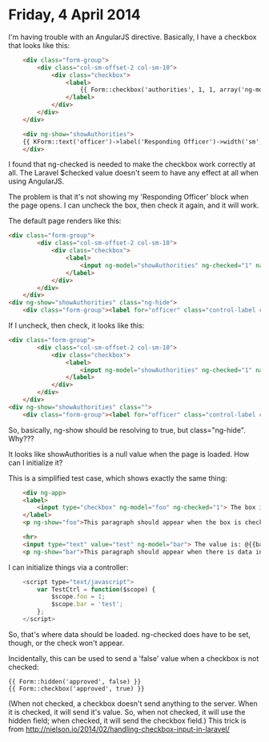 Friday, 4 April 2014
======================
I'm having trouble with an AngularJS directive. Basically, I have a checkbox that looks like this:

```html
    <div class="form-group">
        <div class="col-sm-offset-2 col-sm-10">
            <div class="checkbox">
                <label>
                    {{ Form::checkbox('authorities', 1, 1, array('ng-model'=>'showAuthorities', 'ng-checked'=>1)) }} It was necessary to contact the police or ambulance
                </label>
            </div>
        </div>
    </div>

    <div ng-show="showAuthorities">
    {{ KForm::text('officer')->label('Responding Officer')->width('sm',4)->help('Please enter the name of the responding officer') }}
    </div>
```

I found that ng-checked is needed to make the checkbox work correctly at all. The Laravel $checked value doesn't seem to have any effect at all when using AngularJS.

The problem is that it's not showing my 'Responding Officer' block when the page opens. I can uncheck the box, then check it again, and it will work.

The default page renders like this:

```html
<div class="form-group">
        <div class="col-sm-offset-2 col-sm-10">
            <div class="checkbox">
                <label>
                    <input ng-model="showAuthorities" ng-checked="1" name="authorities" type="checkbox" value="1" class="ng-pristine ng-valid" checked="checked"> It was necessary to contact the police or ambulance
                </label>
            </div>
        </div>
    </div>
<div ng-show="showAuthorities" class="ng-hide">
    <div class="form-group"><label for="officer" class="control-label col-sm-2">Responding Officer</label><div class="col-sm-4"><input class="form-control" name="officer" type="text" id="officer"></div><span class="help-block">Please enter the name of the responding officer</span></div>    </div>
```

If I uncheck, then check, it looks like this:

```html
<div class="form-group">
        <div class="col-sm-offset-2 col-sm-10">
            <div class="checkbox">
                <label>
                    <input ng-model="showAuthorities" ng-checked="1" name="authorities" type="checkbox" value="1" class="ng-valid ng-dirty" checked="checked"> It was necessary to contact the police or ambulance
                </label>
            </div>
        </div>
    </div>
<div ng-show="showAuthorities" class="">
    <div class="form-group"><label for="officer" class="control-label col-sm-2">Responding Officer</label><div class="col-sm-4"><input class="form-control" name="officer" type="text" id="officer"></div><span class="help-block">Please enter the name of the responding officer</span></div>    </div>
```

So, basically, ng-show should be resolving to true, but class="ng-hide". Why???

It looks like showAuthorities is a null value when the page is loaded. How can I initialize it?

This is a simplified test case, which shows exactly the same thing:

```html
    <div ng-app>
    <label>
        <input type="checkbox" ng-model="foo" ng-checked="1"> The box is checked: @{{foo}}
    </label>
    <p ng-show="foo">This paragraph should appear when the box is checked</p>

    <hr>
    <input type="text" value="test" ng-model="bar"> The value is: @{{bar}}
    <p ng-show="bar">This paragraph should appear when there is data in the input box</p>
```

I can initialize things via a controller:

```js
    <script type="text/javascript">
        var TestCtrl = function($scope) {
            $scope.foo = 1;
            $scope.bar = 'test';
        };
    </script>
```

So, that's where data should be loaded. ng-checked does have to be set, though, or the check won't appear.

Incidentally, this can be used to send a 'false' value when a checkbox is not checked:

    {{ Form::hidden('approved', false) }}
    {{ Form::checkbox('approved', true) }}

(When not checked, a checkbox doesn't send anything to the server. When it is checked, it will send it's value. So, when not checked, it will use the hidden field; when checked, it will send the checkbox field.) This trick is from http://nielson.io/2014/02/handling-checkbox-input-in-laravel/



